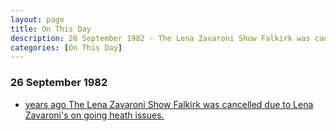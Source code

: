 ```yaml
---
layout: page
title: On This Day
description: 26 September 1982 - The Lena Zavaroni Show Falkirk was cancelled due to Lena Zavaroni's on going heath issues.
categories: [On This Day]
---
```


### 26 September 1982
* [<span id="age1"></span> years ago The Lena Zavaroni Show Falkirk was cancelled due to Lena Zavaroni's on going heath issues.](/theatre/falkirk/1982/09/26/the-lena-zavaroni-show.html)

<!-- Script for calculating number of years ago -->
<script>
var dob = '19820926';
var year = Number(dob.substr(0, 4));
var month = Number(dob.substr(4, 2)) - 1;
var day = Number(dob.substr(6, 2));
var today = new Date();
var age1 = today.getFullYear() - year;
if (today.getMonth() < month || (today.getMonth() == month && today.getDate() < day)) {
age1--;
}
document.getElementById("age1").innerHTML=age1;
</script>

